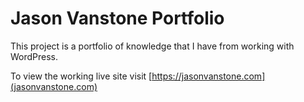 # Jason Vanstone Portfolio

This project is a portfolio of knowledge that I have from working with WordPress. 

To view the working live site visit [https://jasonvanstone.com](jasonvanstone.com)
